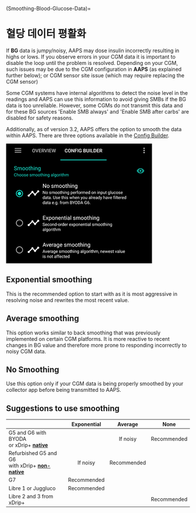 (Smoothing-Blood-Glucose-Data)=

# 혈당 데이터 평활화

If **BG** data is jumpy/noisy, AAPS may dose insulin incorrectly resulting in highs or lows. If you observe errors in your CGM data it is important to disable the loop until the problem is resolved. Depending on your CGM, such issues may be due to the CGM configuration in **AAPS** (as explained further below); or CGM sensor site issue (which may require replacing the CGM sensor)

Some CGM systems have internal algorithms to detect the noise level in the readings and AAPS can use this information to avoid giving SMBs if the BG data is too unreliable. However, some CGMs do not transmit this data and for these BG sources 'Enable SMB always' and 'Enable SMB after carbs' are disabled for safety reasons.

Additionally, as of version 3.2, AAPS offers the option to smooth the data within AAPS. There are three options available in the [Config Builder](../Configuration/Config-Builder.md).

![Smoothing](../images/ConfBuild_Smoothing.png)

## Exponential smoothing

This is the recommended option to start with as it is most aggressive in resolving noise and rewrites the most recent value.

## Average smoothing

This option works similar to back smoothing that was previously implemented on certain CGM platforms. It is more reactive to recent changes in BG value and therefore more prone to responding incorrectly to noisy CGM data.

## No Smoothing

Use this option only if your CGM data is being properly smoothed by your collector app before being transmitted to AAPS.

## Suggestions to use smoothing

|                                                                                                                        | Exponential |   Average   |     None    |
| ---------------------------------------------------------------------------------------------------------------------- | :---------: | :---------: | :---------: |
| G5 and G6 with BYODA  <br />or xDrip+ **[native](https://navid200.github.io/xDrip/docs/Native-Algorithm.html)**        |             |   If noisy  | Recommended |
| Refurbished G5 and G6  <br />with xDrip+ **[non-native](https://navid200.github.io/xDrip/docs/Native-Algorithm.html)** |   If noisy  | Recommended |             |
| G7                                                                                                                     | Recommended |             |             |
| Libre 1 or Juggluco                                                                                                    | Recommended |             |             |
| Libre 2 and 3 from xDrip+                                                                                              |             |             | Recommended |
